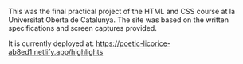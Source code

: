 This was the final practical project of the HTML and CSS course at la Universitat Oberta de Catalunya.
The site was based on the written specifications and screen captures provided.

It is currently deployed at:
https://poetic-licorice-ab8ed1.netlify.app/highlights 
